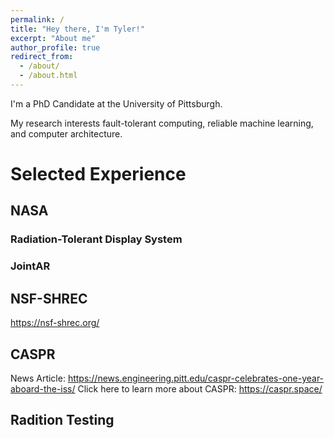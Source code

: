 ```yaml
---
permalink: /
title: "Hey there, I'm Tyler!"
excerpt: "About me"
author_profile: true
redirect_from: 
  - /about/
  - /about.html
---
```

I'm a PhD Candidate at the University of Pittsburgh.

My research interests fault-tolerant computing, reliable machine learning, and computer architecture.


# Selected Experience
## NASA
### Radiation-Tolerant Display System

### JointAR

## NSF-SHREC

https://nsf-shrec.org/
## CASPR

News Article: https://news.engineering.pitt.edu/caspr-celebrates-one-year-aboard-the-iss/
Click here to learn more about CASPR: https://caspr.space/

## Radition Testing


